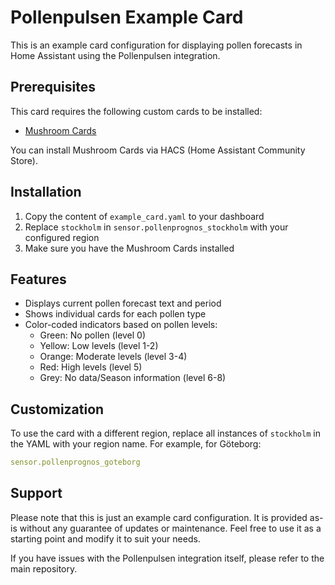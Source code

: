 # Pollenpulsen Example Card

This is an example card configuration for displaying pollen forecasts in Home Assistant using the Pollenpulsen integration.

## Prerequisites

This card requires the following custom cards to be installed:
- [Mushroom Cards](https://github.com/piitaya/lovelace-mushroom)

You can install Mushroom Cards via HACS (Home Assistant Community Store).

## Installation

1. Copy the content of `example_card.yaml` to your dashboard
2. Replace `stockholm` in `sensor.pollenprognos_stockholm` with your configured region
3. Make sure you have the Mushroom Cards installed


## Features

- Displays current pollen forecast text and period
- Shows individual cards for each pollen type
- Color-coded indicators based on pollen levels:
  - Green: No pollen (level 0)
  - Yellow: Low levels (level 1-2)
  - Orange: Moderate levels (level 3-4)
  - Red: High levels (level 5)
  - Grey: No data/Season information (level 6-8)

## Customization

To use the card with a different region, replace all instances of `stockholm` in the YAML with your region name. For example, for Göteborg:

```yaml
sensor.pollenprognos_goteborg
```

## Support

Please note that this is just an example card configuration. It is provided as-is without any guarantee of updates or maintenance. Feel free to use it as a starting point and modify it to suit your needs.

If you have issues with the Pollenpulsen integration itself, please refer to the main repository.

